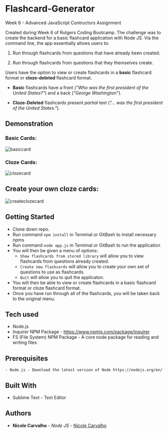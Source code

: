 # Flashcard-Generator
Week 6 - Advanced JavaScript Contructors Assignment 

Created during Week 6 of Rutgers Coding Bootcamp. The challenge was to create the backend for a basic flashcard application with Node JS. Via the command line, the app essentially allows users to:

1. Run through flashcards from questions that have already been created.

2. Run through flashcards from questions that they themselves create. 

Users have the option to view or create flashcards in a **basic** flashcard format or **cloze-deleted** flashcard format.

* **Basic** flashcards have a front (_"Who was the first president of the United States?"_) and a back (_"George Washington"_).

* **Cloze-Deleted** flashcards present _partial_ text (_"... was the first president of the United States."_).

## Demonstration

### Basic Cards:
![basiccard](images/basicStoredCards.gif)

### Cloze Cards:
![clozecard](images/clozeStoredCards.gif)

## Create your own cloze cards:
![createclozecard](images/createClozeCards.gif)

## Getting Started

- Clone down repo.
- Run command `npm install` in Terminal or GitBash to install necessary npms
- Run command `node app.js` in Terminal or GitBash to run the application
- You will then be given a menu of options:
  * `Show flashcards from stored library` will allow you to view flashcards from questions already created.
  * `Create new flashcards` will allow you to create your own set of questions to use as flashcards. 
  * `Quit` will allow you to quit the applicaton.
- You will then be able to view or create flashcards in a basic flashcard format or cloze flashcard format.
- Once you have run through all of the flashcards, you will be taken back to the original menu.

## Tech used
- Node.js
- Inquirer NPM Package - https://www.npmjs.com/package/inquirer
- FS (File System) NPM Package - A core node package for reading and writing files

## Prerequisites
```
- Node.js - Download the latest version of Node https://nodejs.org/en/
```

## Built With

* Sublime Text - Text Editor

## Authors

* **Nicole Carvalho** - *Node JS* - [Nicole Carvalho](https://github.com/nicolelcarvalho)


